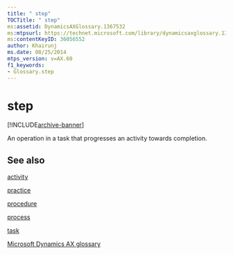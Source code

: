 ```yaml
---
title: " step"
TOCTitle: " step"
ms:assetid: DynamicsAXGlossary.1367532
ms:mtpsurl: https://technet.microsoft.com/library/dynamicsaxglossary.1367532(v=AX.60)
ms:contentKeyID: 36056552
author: Khairunj
ms.date: 08/25/2014
mtps_version: v=AX.60
f1_keywords:
- Glossary.step
---
```


# step


[!INCLUDE[archive-banner](includes/archive-banner.md)]

An operation in a task that progresses an activity towards completion.

## See also

[activity](activity.md)

[practice](practice.md)

[procedure](procedure.md)

[process](process.md)

[task](task.md)

[Microsoft Dynamics AX glossary](glossary/microsoft-dynamics-ax-glossary.md)

  


